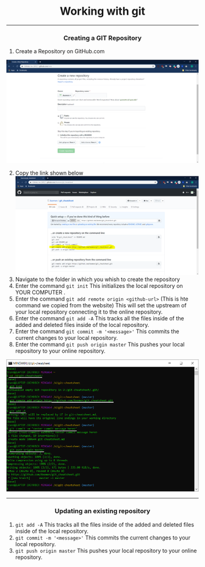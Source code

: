 <h1 align = 'center'>Working with git</h1>
<hr>

<h3 align = 'center'>Creating a GIT Repository</h3>


1. Create a Repository on GitHub.com

![Github](images/github-create-repo-screen.PNG)


2. Copy the link shown below
![Github](images/git-create-repo-empty-screen.PNG)
3. Navigate to the folder in which you whish to create the repository
1. Enter the command `git init` This initializes the local repository on YOUR COMPUTER .
2. Enter the command `git add remote origin <github-url>` (This is hte command we copied from the website) This will set the upstream of your local repository connecting it to the online repository.
3. Enter the command `git add -A` This tracks all the files inside of the added and deleted files inside of the local repository.
4. Enter the command `git commit -m '<message>'` This commits the current changes to your local repository.
5. Enter the command `git push origin master` This pushes your local repository to your online repository.

![Terminal](images/git-finished-painted.png)

<hr>
<h3 align = 'center'>Updating an existing repository</h3>

1. `git add -A` This tracks all the files inside of the added and deleted files inside of the local repository.
2. `git commit -m '<message>'` This commits the current changes to your local repository.
3. `git push origin master` This pushes your local repository to your online repository.

[logo]: images/git-finished-painted.png "Logo Title Text 2"
